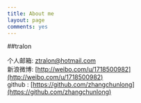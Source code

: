 ```yaml
---
title: About me
layout: page
comments: yes
---
```

  
##tralon    

个人邮箱: ztralon@hotmail.com      
新浪微博: [http://weibo.com/u/1718500982](http://weibo.com/u/1718500982)      
github : [https://github.com/zhangchunlong](https://github.com/zhangchunlong)   
